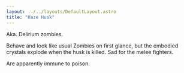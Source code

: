 ```yaml
---
layout: ../../layouts/DefaultLayout.astro
title: "Haze Husk"
---
```

Aka. Delirium zombies. 

Behave and look like usual Zombies on first glance, but the embodied crystals explode when the husk is killed. Sad for the melee fighters.

Are apparently immune to poison.